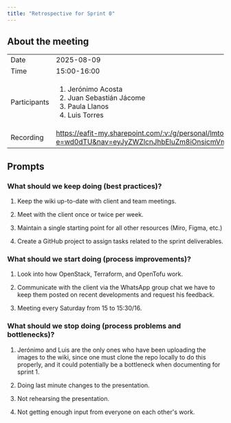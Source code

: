 ```yaml
---
title: "Retrospective for Sprint 0"
---
```


## About the meeting

|              |                                                                                                                                                                                                                                                                                                                        |
| ------------ | ---------------------------------------------------------------------------------------------------------------------------------------------------------------------------------------------------------------------------------------------------------------------------------------------------------------------- |
| Date         | 2025-08-09                                                                                                                                                                                                                                                                                                             |
| Time         | 15:00-16:00                                                                                                                                                                                                                                                                                                            |
| Participants | <ol><li>Jerónimo Acosta</li><li>Juan Sebastián Jácome</li><li>Paula Llanos</li><li>Luis Torres</li></ol>                                                                                                                                                                                                               |
| Recording    | <https://eafit-my.sharepoint.com/:v:/g/personal/lmtorresv_eafit_edu_co/EX4zdKNCuCpHnw0m4x8Qs-UBOvlRs8LDT_5Wp8ykR7da6g?e=wd0dTU&nav=eyJyZWZlcnJhbEluZm8iOnsicmVmZXJyYWxBcHAiOiJTdHJlYW1XZWJBcHAiLCJyZWZlcnJhbFZpZXciOiJTaGFyZURpYWxvZy1MaW5rIiwicmVmZXJyYWxBcHBQbGF0Zm9ybSI6IldlYiIsInJlZmVycmFsTW9kZSI6InZpZXcifX0%3D> |

## Prompts

### What should we keep doing (best practices)?

1. Keep the wiki up-to-date with client and team meetings.

2. Meet with the client once or twice per week.

3. Maintain a single starting point for all other resources (Miro, Figma, etc.)

4. Create a GitHub project to assign tasks related to the sprint deliverables.

### What should we start doing (process improvements)?

1. Look into how OpenStack, Terraform, and OpenTofu work.

2. Communicate with the client via the WhatsApp group chat we have to keep them
   posted on recent developments and request his feedback.

3. Meeting every Saturday from 15 to 15:30/16.

### What should we stop doing (process problems and bottlenecks)?

1. Jerónimo and Luis are the only ones who have been uploading the images to the
   wiki, since one must clone the repo locally to do this properly, and it could
   potentially be a bottleneck when documenting for sprint 1.

2. Doing last minute changes to the presentation.

3. Not rehearsing the presentation.

4. Not getting enough input from everyone on each other's work.
